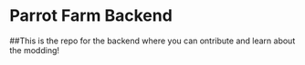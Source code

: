 # Parrot Farm Backend

##This is the repo for the backend where you can ontribute and learn about the modding!
